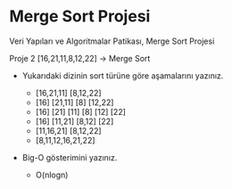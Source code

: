 # Merge Sort Projesi
Veri Yapıları ve Algoritmalar Patikası, Merge Sort Projesi

Proje 2
[16,21,11,8,12,22] -> Merge Sort

* Yukarıdaki dizinin sort türüne göre aşamalarını yazınız.
    - [16,21,11]  [8,12,22]
    - [16]  [21,11]  [8]  [12,22]
    - [16]  [21]  [11]   [8]  [12]    [22]
    - [16]  [11,21]  [8,12]  [22]
    - [11,16,21]  [8,12,22]
    - [8,11,12,16,21,22]


* Big-O gösterimini yazınız.
    - O(nlogn)
